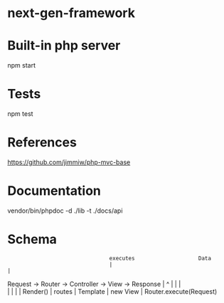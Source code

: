 # next-gen-framework

Built-in php server
====================
npm start

Tests
====================
npm test

References
===========
https://github.com/jimmiw/php-mvc-base

Documentation
==============
vendor/bin/phpdoc -d ./lib -t ./docs/api

Schema
=======


									executes					Data
									|										|
Request -> Router -> Controller -> View -> Response
				|		^										|		|		|								
				|		|										|		|		Render()
				|		routes							|		Template
				|												new View
				|
				Router.execute(Request)